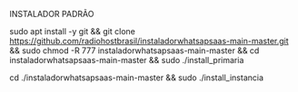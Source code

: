 INSTALADOR PADRÃO

sudo apt install -y git && git clone https://github.com/radiohostbrasil/instaladorwhatsapsaas-main-master.git && sudo chmod -R 777 instaladorwhatsapsaas-main-master && cd instaladorwhatsapsaas-main-master && sudo ./install_primaria

cd ./instaladorwhatsapsaas-main-master && sudo ./install_instancia

 
 
